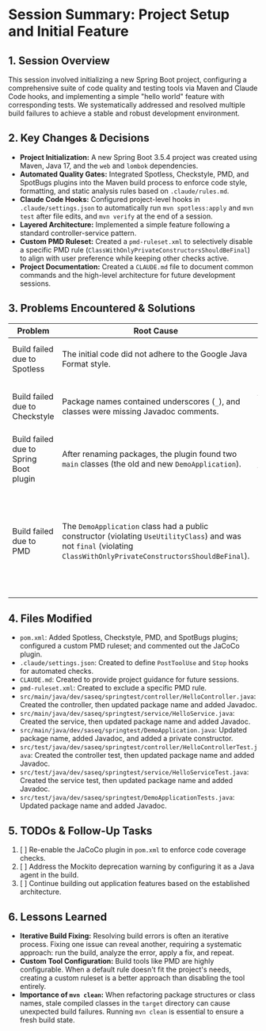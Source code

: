 # Session Summary: Project Setup and Initial Feature

## 1. Session Overview
This session involved initializing a new Spring Boot project, configuring a comprehensive suite of code quality and testing tools via Maven and Claude Code hooks, and implementing a simple "hello world" feature with corresponding tests. We systematically addressed and resolved multiple build failures to achieve a stable and robust development environment.

## 2. Key Changes & Decisions
- **Project Initialization:** A new Spring Boot 3.5.4 project was created using Maven, Java 17, and the `web` and `lombok` dependencies.
- **Automated Quality Gates:** Integrated Spotless, Checkstyle, PMD, and SpotBugs plugins into the Maven build process to enforce code style, formatting, and static analysis rules based on `.claude/rules.md`.
- **Claude Code Hooks:** Configured project-level hooks in `.claude/settings.json` to automatically run `mvn spotless:apply` and `mvn test` after file edits, and `mvn verify` at the end of a session.
- **Layered Architecture:** Implemented a simple feature following a standard controller-service pattern.
- **Custom PMD Ruleset:** Created a `pmd-ruleset.xml` to selectively disable a specific PMD rule (`ClassWithOnlyPrivateConstructorsShouldBeFinal`) to align with user preference while keeping other checks active.
- **Project Documentation:** Created a `CLAUDE.md` file to document common commands and the high-level architecture for future development sessions.

## 3. Problems Encountered & Solutions
| Problem | Root Cause | Solution/Workaround |
|---------|------------|---------------------|
| Build failed due to Spotless | The initial code did not adhere to the Google Java Format style. | Ran `mvn spotless:apply` to automatically reformat the code. |
| Build failed due to Checkstyle | Package names contained underscores (`_`), and classes were missing Javadoc comments. | Renamed packages from `spring_test` to `springtest` and added Javadoc comments to all classes. |
| Build failed due to Spring Boot plugin | After renaming packages, the plugin found two `main` classes (the old and new `DemoApplication`). | Executed `mvn clean` to remove outdated compiled classes from the `target` directory. |
| Build failed due to PMD | The `DemoApplication` class had a public constructor (violating `UseUtilityClass`) and was not `final` (violating `ClassWithOnlyPrivateConstructorsShouldBeFinal`). | Added a private constructor to `DemoApplication`. To resolve the `final` issue per user request, created a custom `pmd-ruleset.xml` to exclude that specific rule and updated `pom.xml` to use it. |

## 4. Files Modified
- `pom.xml`: Added Spotless, Checkstyle, PMD, and SpotBugs plugins; configured a custom PMD ruleset; and commented out the JaCoCo plugin.
- `.claude/settings.json`: Created to define `PostToolUse` and `Stop` hooks for automated checks.
- `CLAUDE.md`: Created to provide project guidance for future sessions.
- `pmd-ruleset.xml`: Created to exclude a specific PMD rule.
- `src/main/java/dev/saseq/springtest/controller/HelloController.java`: Created the controller, then updated package name and added Javadoc.
- `src/main/java/dev/saseq/springtest/service/HelloService.java`: Created the service, then updated package name and added Javadoc.
- `src/main/java/dev/saseq/springtest/DemoApplication.java`: Updated package name, added Javadoc, and added a private constructor.
- `src/test/java/dev/saseq/springtest/controller/HelloControllerTest.java`: Created the controller test, then updated package name and added Javadoc.
- `src/test/java/dev/saseq/springtest/service/HelloServiceTest.java`: Created the service test, then updated package name and added Javadoc.
- `src/test/java/dev/saseq/springtest/DemoApplicationTests.java`: Updated package name and added Javadoc.

## 5. TODOs & Follow-Up Tasks
1. [ ] Re-enable the JaCoCo plugin in `pom.xml` to enforce code coverage checks.
2. [ ] Address the Mockito deprecation warning by configuring it as a Java agent in the build.
3. [ ] Continue building out application features based on the established architecture.

## 6. Lessons Learned
- **Iterative Build Fixing:** Resolving build errors is often an iterative process. Fixing one issue can reveal another, requiring a systematic approach: run the build, analyze the error, apply a fix, and repeat.
- **Custom Tool Configuration:** Build tools like PMD are highly configurable. When a default rule doesn't fit the project's needs, creating a custom ruleset is a better approach than disabling the tool entirely.
- **Importance of `mvn clean`:** When refactoring package structures or class names, stale compiled classes in the `target` directory can cause unexpected build failures. Running `mvn clean` is essential to ensure a fresh build state.

